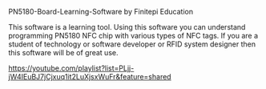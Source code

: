 PN5180-Board-Learning-Software by Finitepi Education

This software is a learning tool. Using this software you can understand programming PN5180 NFC chip with various types of NFC tags. If you are a student of technology or software developer or RFID system designer then this software will be of great use.


https://youtube.com/playlist?list=PLjj-jW4IEuBJ7jCjxuq1it2LuXjsxWuFr&feature=shared
